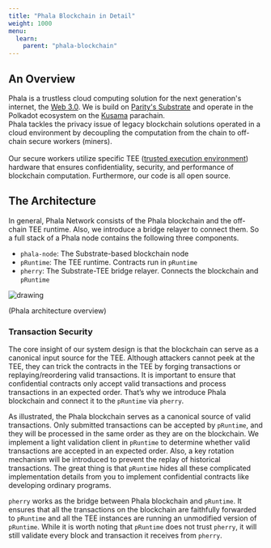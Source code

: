 ```yaml
---
title: "Phala Blockchain in Detail"
weight: 1000
menu:
  learn:
    parent: "phala-blockchain"
---
```


## An Overview

Phala is a trustless cloud computing solution for the next generation's internet, the [Web 3.0](https://web3.foundation/). We is build on [Parity's Substrate](https://www.parity.io/technologies/substrate/) and operate in the Polkadot ecosystem on the [Kusama](https://kusama.network/) parachain. 
\
Phala tackles the privacy issue of legacy blockchain solutions operated in a cloud environment by decoupling the computation from the chain to off-chain secure workers (miners).
\
\
Our secure workers utilize specific TEE ([trusted execution environment](https://www.securetechalliance.org/wp-content/uploads/TEE-101-White-Paper-V1.1-FINAL-June-2018.pdf)) hardware that ensures confidentiality, security, and performance of blockchain computation. Furthermore, our code is all open source. 

## The Architecture

In general, Phala Network consists of the Phala blockchain and the off-chain TEE runtime. Also, we introduce a bridge relayer to connect them. So a full stack of a Phala node contains the following three components.

- `phala-node`: The Substrate-based blockchain node
- `pRuntime`: The TEE runtime. Contracts run in `pRuntime`
- `pherry`: The Substrate-TEE bridge relayer. Connects the blockchain and `pRuntime`

<img src="/images/docs/developer/simple_architecture.png" alt="drawing" class="center"/>

(Phala architecture overview)

### Transaction Security

The core insight of our system design is that the blockchain can serve as a canonical input source for the TEE. Although attackers cannot peek at the TEE, they can trick the contracts in the TEE by forging transactions or replaying/reordering valid transactions. It is important to ensure that confidential contracts only accept valid transactions and process transactions in an expected order. That’s why we introduce Phala blockchain and connect it to the `pRuntime` via `pherry`.

As illustrated, the Phala blockchain serves as a canonical source of valid transactions. Only submitted transactions can be accepted by `pRuntime`, and they will be processed in the same order as they are on the blockchain. We implement a light validation client in `pRuntime` to determine whether valid transactions are accepted in an expected order. Also, a key rotation mechanism will be introduced to prevent the replay of historical transactions. The great thing is that `pRuntime` hides all these complicated implementation details from you to implement confidential contracts like developing ordinary programs.

`pherry` works as the bridge between Phala blockchain and `pRuntime`. It ensures that all the transactions on the blockchain are faithfully forwarded to `pRuntime` and all the TEE instances are running an unmodified version of `pRuntime`. While it is worth noting that `pRuntime` does not trust `pherry`, it will still validate every block and transaction it receives from `pherry`.